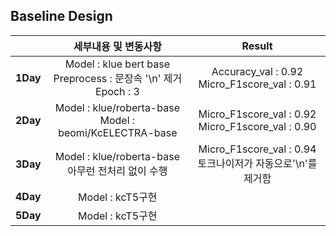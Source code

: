 ## Baseline Design
| |세부내용 및 변동사항|Result|
|:--:|:--:|:--:|
|**1Day**|Model : klue bert base<br>Preprocess : 문장속 '\n' 제거<br>Epoch : 3|Accuracy_val : 0.92<br>Micro_F1score_val : 0.91|
|**2Day**|Model : klue/roberta-base<br>Model : beomi/KcELECTRA-base|Micro_F1score_val : 0.92<br>Micro_F1score_val : 0.90|
|**3Day**|Model : klue/roberta-base<br> 아무런 전처리 없이 수행|Micro_F1score_val : 0.94<br>토크나이저가 자동으로'\n'를 제거함|
|**4Day**|Model : kcT5구현|
|**5Day**|Model : kcT5구현|

